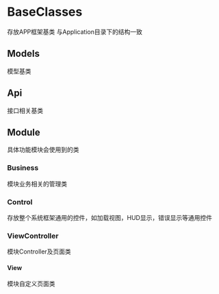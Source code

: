 # BaseClasses

存放APP框架基类
与Application目录下的结构一致

## Models

模型基类

## Api

接口相关基类

## Module

具体功能模块会使用到的类

### Business

模块业务相关的管理类

### Control

存放整个系统框架通用的控件，如加载视图，HUD显示，错误显示等通用控件

### ViewController

模块Controller及页面类

#### View

模块自定义页面类
